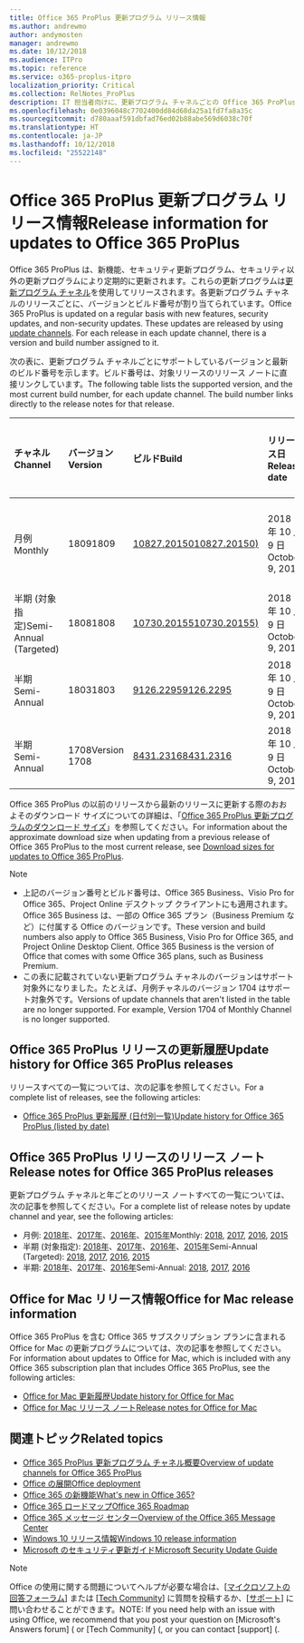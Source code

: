 ```yaml
---
title: Office 365 ProPlus 更新プログラム リリース情報
ms.author: andrewmo
author: andymosten
manager: andrewmo
ms.date: 10/12/2018
ms.audience: ITPro
ms.topic: reference
ms.service: o365-proplus-itpro
localization_priority: Critical
ms.collection: RelNotes_ProPlus
description: IT 担当者向けに、更新プログラム チャネルごとの Office 365 ProPlus の最新リリース一覧と、リリース ノートおよび更新履歴へのリンクを提供します
ms.openlocfilehash: 0e0396048c7702400dd84d68da25a1fd7fa8a35c
ms.sourcegitcommit: d780aaaf591dbfad76ed02b88abe569d6038c70f
ms.translationtype: HT
ms.contentlocale: ja-JP
ms.lasthandoff: 10/12/2018
ms.locfileid: "25522148"
---
```

# <a name="release-information-for-updates-to-office-365-proplus"></a><span data-ttu-id="c4fe3-103">Office 365 ProPlus 更新プログラム リリース情報</span><span class="sxs-lookup"><span data-stu-id="c4fe3-103">Release information for updates to Office 365 ProPlus</span></span>

<span data-ttu-id="c4fe3-p101">Office 365 ProPlus は、新機能、セキュリティ更新プログラム、セキュリティ以外の更新プログラムにより定期的に更新されます。これらの更新プログラムは[更新プログラム チャネル](https://docs.microsoft.com/DeployOffice/overview-of-update-channels-for-office-365-proplus)を使用してリリースされます。各更新プログラム チャネルのリリースごとに、バージョンとビルド番号が割り当てられています。</span><span class="sxs-lookup"><span data-stu-id="c4fe3-p101">Office 365 ProPlus is updated on a regular basis with new features, security updates, and non-security updates. These updates are released by using [update channels](https://docs.microsoft.com/DeployOffice/overview-of-update-channels-for-office-365-proplus). For each release in each update channel, there is a version and build number assigned to it.</span></span> 

<span data-ttu-id="c4fe3-p102">次の表に、更新プログラム チャネルごとにサポートしているバージョンと最新のビルド番号を示します。ビルド番号は、対象リリースのリリース ノートに直接リンクしています。</span><span class="sxs-lookup"><span data-stu-id="c4fe3-p102">The following table lists the supported version, and the most current build number, for each update channel. The build number links directly to the release notes for that release.</span></span> 

  
|<span data-ttu-id="c4fe3-109">**チャネル**</span><span class="sxs-lookup"><span data-stu-id="c4fe3-109">**Channel**</span></span>|<span data-ttu-id="c4fe3-110">**バージョン**</span><span class="sxs-lookup"><span data-stu-id="c4fe3-110">**Version**</span></span>|<span data-ttu-id="c4fe3-111">**ビルド**</span><span class="sxs-lookup"><span data-stu-id="c4fe3-111">**Build**</span></span>|<span data-ttu-id="c4fe3-112">**リリース日**</span><span class="sxs-lookup"><span data-stu-id="c4fe3-112">**Release date**</span></span>|<span data-ttu-id="c4fe3-113">**バージョンのサポート期限**</span><span class="sxs-lookup"><span data-stu-id="c4fe3-113">**Version supported until**</span></span>|
|:-----|:-----|:-----|:-----|:-----|
|<span data-ttu-id="c4fe3-114">月例</span><span class="sxs-lookup"><span data-stu-id="c4fe3-114">Monthly</span></span>  <br/> |<span data-ttu-id="c4fe3-115">1809</span><span class="sxs-lookup"><span data-stu-id="c4fe3-115">1809</span></span>  <br/> |[<span data-ttu-id="c4fe3-116">10827.20150</span><span class="sxs-lookup"><span data-stu-id="c4fe3-116">10827.20150)</span></span>](monthly-channel-2018.md#version-1809-october-9)  <br/> | <span data-ttu-id="c4fe3-117">2018 年 10 月 9 日</span><span class="sxs-lookup"><span data-stu-id="c4fe3-117">October 9, 2018</span></span>  <br/> |<span data-ttu-id="c4fe3-118">バージョン 1810 がリリースされました</span><span class="sxs-lookup"><span data-stu-id="c4fe3-118">Version 1808 is released</span></span> <br/>|
|<span data-ttu-id="c4fe3-119">半期 (対象指定)</span><span class="sxs-lookup"><span data-stu-id="c4fe3-119">Semi-Annual (Targeted)</span></span>  <br/> |<span data-ttu-id="c4fe3-120">1808</span><span class="sxs-lookup"><span data-stu-id="c4fe3-120">1808</span></span>  <br/> |[<span data-ttu-id="c4fe3-121">10730.20155</span><span class="sxs-lookup"><span data-stu-id="c4fe3-121">10730.20155)</span></span>](semi-annual-channel-targeted-2018.md#version-1808-october-9)  <br/> | <span data-ttu-id="c4fe3-122">2018 年 10 月 9 日</span><span class="sxs-lookup"><span data-stu-id="c4fe3-122">October 9, 2018</span></span>  <br/> | <span data-ttu-id="c4fe3-123">2019 年 3 月 13 日</span><span class="sxs-lookup"><span data-stu-id="c4fe3-123">March 13, 2019</span></span> <br/>|
|<span data-ttu-id="c4fe3-124">半期</span><span class="sxs-lookup"><span data-stu-id="c4fe3-124">Semi-Annual</span></span> <br/> |<span data-ttu-id="c4fe3-125">1803</span><span class="sxs-lookup"><span data-stu-id="c4fe3-125">1803</span></span>  <br/> | [<span data-ttu-id="c4fe3-126">9126.2295</span><span class="sxs-lookup"><span data-stu-id="c4fe3-126">9126.2295</span></span>](semi-annual-channel-2018.md#version-1803-october-9) <br/> |<span data-ttu-id="c4fe3-127">2018 年 10 月 9 日</span><span class="sxs-lookup"><span data-stu-id="c4fe3-127">October 9, 2018</span></span>  <br/> | <span data-ttu-id="c4fe3-128">2019 年 12 月 10 日</span><span class="sxs-lookup"><span data-stu-id="c4fe3-128">December 10, 2019</span></span> <br/>|
|<span data-ttu-id="c4fe3-129">半期</span><span class="sxs-lookup"><span data-stu-id="c4fe3-129">Semi-Annual</span></span> <br/> |<span data-ttu-id="c4fe3-130">1708</span><span class="sxs-lookup"><span data-stu-id="c4fe3-130">Version 1708</span></span>  <br/> |[<span data-ttu-id="c4fe3-131">8431.2316</span><span class="sxs-lookup"><span data-stu-id="c4fe3-131">8431.2316</span></span>](semi-annual-channel-2018.md#version-1708-october-9)  <br/> |<span data-ttu-id="c4fe3-132">2018 年 10 月 9 日</span><span class="sxs-lookup"><span data-stu-id="c4fe3-132">October 9, 2018</span></span>  <br/> | <span data-ttu-id="c4fe3-133">2019 年 3 月 13 日</span><span class="sxs-lookup"><span data-stu-id="c4fe3-133">March 13, 2019</span></span> <br/>|

<span data-ttu-id="c4fe3-134">Office 365 ProPlus の以前のリリースから最新のリリースに更新する際のおおよそのダウンロード サイズについての詳細は、「[Office 365 ProPlus 更新プログラムのダウンロード サイズ](download-sizes-office365-proplus-updates.md)」を参照してください。</span><span class="sxs-lookup"><span data-stu-id="c4fe3-134">For information about the approximate download size when updating from a previous release of Office 365 ProPlus to the most current release, see [Download sizes for updates to Office 365 ProPlus](download-sizes-office365-proplus-updates.md).</span></span>

> [!NOTE]
> - <span data-ttu-id="c4fe3-p103">上記のバージョン番号とビルド番号は、Office 365 Business、Visio Pro for Office 365、Project Online デスクトップ クライアントにも適用されます。Office 365 Business は、一部の Office 365 プラン（Business Premium など）に付属する Office のバージョンです。</span><span class="sxs-lookup"><span data-stu-id="c4fe3-p103">These version and build numbers also apply to Office 365 Business, Visio Pro for Office 365, and Project Online Desktop Client. Office 365 Business is the version of Office that comes with some Office 365 plans, such as Business Premium.</span></span>
> - <span data-ttu-id="c4fe3-p104">この表に記載されていない更新プログラム チャネルのバージョンはサポート対象外になりました。たとえば、月例チャネルのバージョン 1704 はサポート対象外です。</span><span class="sxs-lookup"><span data-stu-id="c4fe3-p104">Versions of update channels that aren't listed in the table are no longer supported. For example, Version 1704 of Monthly Channel is no longer supported.</span></span> 


## <a name="update-history-for-office-365-proplus-releases"></a><span data-ttu-id="c4fe3-139">Office 365 ProPlus リリースの更新履歴</span><span class="sxs-lookup"><span data-stu-id="c4fe3-139">Update history for Office 365 ProPlus releases</span></span>

<span data-ttu-id="c4fe3-140">リリースすべての一覧については、次の記事を参照してください。</span><span class="sxs-lookup"><span data-stu-id="c4fe3-140">For a complete list of releases, see the following articles:</span></span>
 - [<span data-ttu-id="c4fe3-141">Office 365 ProPlus 更新履歴 (日付別一覧)</span><span class="sxs-lookup"><span data-stu-id="c4fe3-141">Update history for Office 365 ProPlus (listed by date)</span></span>](update-history-office365-proplus-by-date.md)

## <a name="release-notes-for-office-365-proplus-releases"></a><span data-ttu-id="c4fe3-142">Office 365 ProPlus リリースのリリース ノート</span><span class="sxs-lookup"><span data-stu-id="c4fe3-142">Release notes for Office 365 ProPlus releases</span></span>

<span data-ttu-id="c4fe3-143">更新プログラム チャネルと年ごとのリリース ノートすべての一覧については、次の記事を参照してください。</span><span class="sxs-lookup"><span data-stu-id="c4fe3-143">For a complete list of release notes by update channel and year, see the following articles:</span></span>
 - <span data-ttu-id="c4fe3-144">月例: [2018年](monthly-channel-2018.md)、[2017年](monthly-channel-2017.md)、[2016年](monthly-channel-2016.md)、[2015年](monthly-channel-2015.md)</span><span class="sxs-lookup"><span data-stu-id="c4fe3-144">Monthly: [2018](monthly-channel-2018.md), [2017](monthly-channel-2017.md), [2016](monthly-channel-2016.md), [2015](monthly-channel-2015.md)</span></span>
 - <span data-ttu-id="c4fe3-145">半期 (対象指定): [2018年](semi-annual-channel-targeted-2018.md)、[2017年](semi-annual-channel-targeted-2017.md)、[2016年](semi-annual-channel-targeted-2016.md)、[2015年](semi-annual-channel-targeted-2015.md)</span><span class="sxs-lookup"><span data-stu-id="c4fe3-145">Semi-Annual (Targeted): [2018](semi-annual-channel-targeted-2018.md), [2017](semi-annual-channel-targeted-2017.md), [2016](semi-annual-channel-targeted-2016.md), [2015](semi-annual-channel-targeted-2015.md)</span></span>
 - <span data-ttu-id="c4fe3-146">半期: [2018年](semi-annual-channel-2018.md)、[2017年](semi-annual-channel-2017.md)、[2016年](semi-annual-channel-2016.md)</span><span class="sxs-lookup"><span data-stu-id="c4fe3-146">Semi-Annual: [2018](semi-annual-channel-2018.md), [2017](semi-annual-channel-2017.md), [2016](semi-annual-channel-2016.md)</span></span>

## <a name="office-for-mac-release-information"></a><span data-ttu-id="c4fe3-147">Office for Mac リリース情報</span><span class="sxs-lookup"><span data-stu-id="c4fe3-147">Office for Mac release information</span></span>

<span data-ttu-id="c4fe3-148">Office 365 ProPlus を含む Office 365 サブスクリプション プランに含まれる Office for Mac の更新プログラムについては、次の記事を参照してください。</span><span class="sxs-lookup"><span data-stu-id="c4fe3-148">For information about updates to Office for Mac, which is included with any Office 365 subscription plan that includes Office 365 ProPlus, see the following articles:</span></span>
 - [<span data-ttu-id="c4fe3-149">Office for Mac 更新履歴</span><span class="sxs-lookup"><span data-stu-id="c4fe3-149">Update history for Office for Mac</span></span>](update-history-office-for-mac.md)
 - [<span data-ttu-id="c4fe3-150">Office for Mac リリース ノート</span><span class="sxs-lookup"><span data-stu-id="c4fe3-150">Release notes for Office for Mac</span></span>](release-notes-office-for-mac.md)


## <a name="related-topics"></a><span data-ttu-id="c4fe3-151">関連トピック</span><span class="sxs-lookup"><span data-stu-id="c4fe3-151">Related topics</span></span>

- [<span data-ttu-id="c4fe3-152">Office 365 ProPlus 更新プログラム チャネル概要</span><span class="sxs-lookup"><span data-stu-id="c4fe3-152">Overview of update channels for Office 365 ProPlus</span></span>](https://docs.microsoft.com/DeployOffice/overview-of-update-channels-for-office-365-proplus)
- [<span data-ttu-id="c4fe3-153">Office の展開</span><span class="sxs-lookup"><span data-stu-id="c4fe3-153">Office deployment</span></span>](https://docs.microsoft.com/deployoffice/)
- [<span data-ttu-id="c4fe3-154">Office 365 の新機能</span><span class="sxs-lookup"><span data-stu-id="c4fe3-154">What's new in Office 365?</span></span>](https://support.office.com/article/95c8d81d-08ba-42c1-914f-bca4603e1426)
- [<span data-ttu-id="c4fe3-155">Office 365 ロードマップ</span><span class="sxs-lookup"><span data-stu-id="c4fe3-155">Office 365 Roadmap</span></span>](https://products.office.com/business/office-365-roadmap)
- [<span data-ttu-id="c4fe3-156">Office 365 メッセージ センター</span><span class="sxs-lookup"><span data-stu-id="c4fe3-156">Overview of the Office 365 Message Center</span></span>](https://support.office.com/article/38fb3333-bfcc-4340-a37b-deda509c2093)
- [<span data-ttu-id="c4fe3-157">Windows 10 リリース情報</span><span class="sxs-lookup"><span data-stu-id="c4fe3-157">Windows 10 release information</span></span>](https://www.microsoft.com/itpro/windows-10/release-information)
- [<span data-ttu-id="c4fe3-158">Microsoft のセキュリティ更新ガイド</span><span class="sxs-lookup"><span data-stu-id="c4fe3-158">Microsoft Security Update Guide</span></span>](https://portal.msrc.microsoft.com/)

> [!NOTE]
> <span data-ttu-id="c4fe3-159">Office の使用に関する問題についてヘルプが必要な場合は、[[マイクロソフトの回答フォーラム](https://answers.microsoft.com/)] または [[Tech Community](https://techcommunity.microsoft.com/)] に質問を投稿するか、[[サポート](https://support.microsoft.com/contactus)] に問い合わせることができます。</span><span class="sxs-lookup"><span data-stu-id="c4fe3-159">NOTE: If you need help with an issue with using Office, we recommend that you post your question on [Microsoft's Answers forum] ([](https://answers.microsoft.com/) or [Tech Community] ([](https://techcommunity.microsoft.com/), or you can contact [support] ([](https://support.microsoft.com/contactus).</span></span>
